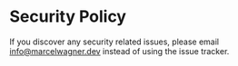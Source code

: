# Security Policy

If you discover any security related issues, please email info@marcelwagner.dev instead of using the issue tracker.
